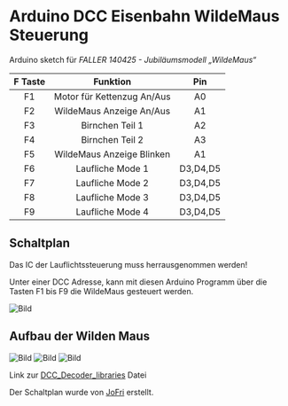 # Arduino DCC Eisenbahn WildeMaus Steuerung

Arduino sketch für _FALLER 140425 - Jubiläumsmodell „WildeMaus“_

|F Taste|Funktion|Pin|
|:-:|:-:|:-:|
|F1|Motor für Kettenzug An/Aus|A0|
|F2|WildeMaus Anzeige An/Aus|A1|
|F3|Birnchen Teil 1|A2|
|F4|Birnchen Teil 2|A3|
|F5|WildeMaus Anzeige Blinken|A1|
|F6|Laufliche Mode 1|D3,D4,D5|
|F7|Laufliche Mode 2|D3,D4,D5|
|F8|Laufliche Mode 3|D3,D4,D5|
|F9|Laufliche Mode 4|D3,D4,D5|

## Schaltplan

Das IC der Lauflichtssteuerung muss herrausgenommen werden!

Unter einer DCC Adresse, kann mit diesen Arduino Programm über die Tasten F1 bis F9 die WildeMaus gesteuert werden.

![Bild](https://raw.githubusercontent.com/ToWipf/DCC-WildeMaus-Arduino/master/WildeMaus_Plan.PNG)

## Aufbau der Wilden Maus

![Bild](https://raw.githubusercontent.com/ToWipf/DCC-WildeMaus-Arduino/master/WildeMaus.jpg)
![Bild](https://raw.githubusercontent.com/ToWipf/DCC-WildeMaus-Arduino/master/WildeMaus%20(2).jpg)
![Bild](https://raw.githubusercontent.com/ToWipf/DCC-WildeMaus-Arduino/master/WildeMaus%20(3).jpg)

Link zur [DCC_Decoder_libraries](https://github.com/MynaBay/DCC_Decoder) Datei

Der Schaltplan wurde von [JoFri](https://jo-fri.github.io/Eisenbahn/WildeMaus) erstellt.
